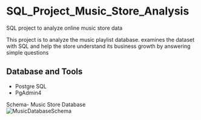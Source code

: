 # SQL_Project_Music_Store_Analysis
SQL project to analyze online music store data

This project is to analyze the music playlist database. examines the dataset with SQL and help the store understand its business growth by answering simple questions

## Database and Tools
* Postgre SQL
* PgAdmin4

Schema- Music Store Database  
![MusicDatabaseSchema](https://user-images.githubusercontent.com/112153548/213707717-bfc9f479-52d9-407b-99e1-e94db7ae10a3.png)
